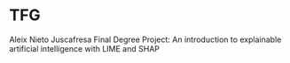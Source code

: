 # TFG
Aleix Nieto Juscafresa
Final Degree Project: An introduction to explainable artificial intelligence with LIME and SHAP
